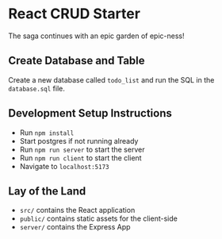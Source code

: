 # React CRUD Starter

The saga continues with an epic garden of epic-ness!

## Create Database and Table

Create a new database called `todo_list` and run the SQL in the `database.sql` file.

## Development Setup Instructions

* Run `npm install`
* Start postgres if not running already
* Run `npm run server` to start the server
* Run `npm run client` to start the client
* Navigate to `localhost:5173`

## Lay of the Land

* `src/` contains the React application
* `public/` contains static assets for the client-side
* `server/` contains the Express App
